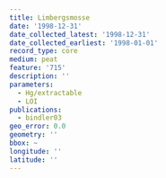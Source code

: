 ```yaml
---
title: Limbergsmosse
date: '1998-12-31'
date_collected_latest: '1998-12-31'
date_collected_earliest: '1998-01-01'
record_type: core
medium: peat
feature: '715'
description: ''
parameters:
  - Hg/extractable
  - LOI
publications:
  - bindler03
geo_error: 0.0
geometry: ''
bbox: ~
longitude: ''
latitude: ''
---
```

